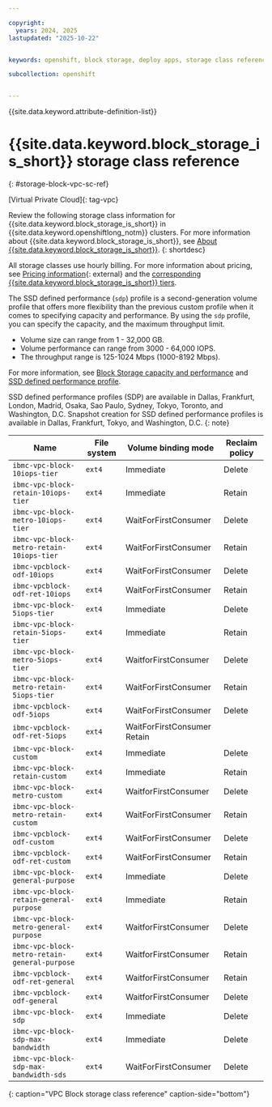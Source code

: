 ```yaml
---

copyright: 
  years: 2024, 2025
lastupdated: "2025-10-22"


keywords: openshift, block storage, deploy apps, storage class reference

subcollection: openshift


---
```


{{site.data.keyword.attribute-definition-list}}



# {{site.data.keyword.block_storage_is_short}} storage class reference
{: #storage-block-vpc-sc-ref}

[Virtual Private Cloud]{: tag-vpc}

Review the following storage class information for {{site.data.keyword.block_storage_is_short}} in {{site.data.keyword.openshiftlong_notm}} clusters. For more information about {{site.data.keyword.block_storage_is_short}}, see [About {{site.data.keyword.block_storage_is_short}}](/docs/vpc?topic=vpc-block-storage-about).
{: shortdesc}

All storage classes use hourly billing. For more information about pricing, see [Pricing information](https://cloud.ibm.com/infrastructure/provision/vs){: external} and the [corresponding {{site.data.keyword.block_storage_is_short}} tiers](/docs/vpc?topic=vpc-block-storage-profiles#tiers).

The SSD defined performance (`sdp`) profile is a second-generation volume profile that offers more flexibility than the previous custom profile when it comes to specifying capacity and performance. By using the `sdp` profile, you can specify the capacity, and the maximum throughput limit. 
- Volume size can range from 1 - 32,000 GB.
- Volume performance can range from 3000 - 64,000 IOPS.
- The throughput range is 125-1024 Mbps (1000-8192 Mbps).

For more information, see [Block Storage capacity and performance](/docs/vpc?topic=vpc-capacity-performance&interface=ui) and [SSD defined performance profile](/docs/vpc?topic=vpc-block-storage-profiles&interface=ui#defined-performance-profile).

SSD defined performance profiles (SDP) are available in Dallas, Frankfurt, London, Madrid, Osaka, Sao Paulo, Sydney, Tokyo, Toronto, and Washington, D.C. Snapshot creation for SSD defined performance profiles is available in Dallas, Frankfurt, Tokyo, and Washington, D.C.
{: note}


| Name | File system | Volume binding mode | Reclaim policy |
| --- | --- | --- | --- |
| `ibmc-vpc-block-10iops-tier` | `ext4` | Immediate | Delete |
| `ibmc-vpc-block-retain-10iops-tier` | `ext4` | Immediate | Retain |
| `ibmc-vpc-block-metro-10iops-tier` | `ext4` | WaitForFirstConsumer | Delete |
| `ibmc-vpc-block-metro-retain-10iops-tier` | `ext4` | WaitForFirstConsumer | Retain |
| `ibmc-vpcblock-odf-10iops` | `ext4` | WaitForFirstConsumer | Delete |
| `ibmc-vpcblock-odf-ret-10iops` | `ext4` | WaitForFirstConsumer | Retain |
| `ibmc-vpc-block-5iops-tier` | `ext4` | Immediate | Delete | 
| `ibmc-vpc-block-retain-5iops-tier` | `ext4` | Immediate | Retain |
| `ibmc-vpc-block-metro-5iops-tier` | `ext4` | WaitforFirstConsumer | Delete | 
| `ibmc-vpc-block-metro-retain-5iops-tier` | `ext4` | WaitForFirstConsumer | Retain |
| `ibmc-vpcblock-odf-5iops` | `ext4` | WaitForFirstConsumer | Delete | 
| `ibmc-vpcblock-odf-ret-5iops` | `ext4` | WaitForFirstConsumer Retain |
| `ibmc-vpc-block-custom` | `ext4` | Immediate | Delete |
| `ibmc-vpc-block-retain-custom` | `ext4` | Immediate | Retain |
| `ibmc-vpc-block-metro-custom` | `ext4` | WaitforFirstConsumer | Delete |
| `ibmc-vpc-block-metro-retain-custom` | `ext4` | WaitForFirstConsumer | Retain |
| `ibmc-vpcblock-odf-custom` | `ext4` | WaitForFirstConsumer | Delete | 
| `ibmc-vpcblock-odf-ret-custom` | `ext4` | WaitForFirstConsumer | Retain |
| `ibmc-vpc-block-general-purpose` | `ext4` | Immediate | Delete | 
| `ibmc-vpc-block-retain-general-purpose` | `ext4` | Immediate | Retain | 
| `ibmc-vpc-block-metro-general-purpose` | `ext4` | WaitforFirstConsumer | Delete | 
| `ibmc-vpc-block-metro-retain-general-purpose` | `ext4` | WaitforFirstConsumer | Retain | 
| `ibmc-vpcblock-odf-ret-general` | `ext4` | WaitforFirstConsumer | Retain | 
| `ibmc-vpcblock-odf-general` | `ext4` | WaitforFirstConsumer | Delete |
| `ibmc-vpc-block-sdp` | `ext4` | Immediate | Delete |
| `ibmc-vpc-block-sdp-max-bandwidth` |  `ext4` | Immediate | Delete | 
| `ibmc-vpc-block-sdp-max-bandwidth-sds` |`ext4` | WaitForFirstConsumer | Delete |
{: caption="VPC Block storage class reference" caption-side="bottom"}
